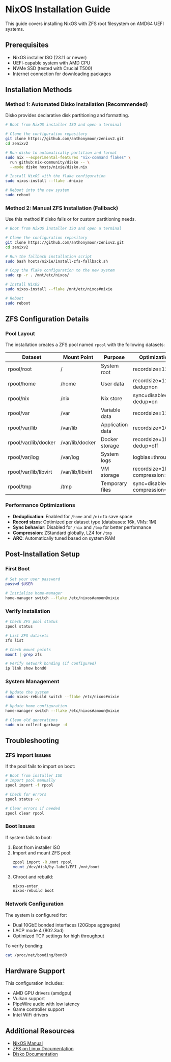 # NixOS Installation Guide

This guide covers installing NixOS with ZFS root filesystem on AMD64 UEFI systems.

## Prerequisites

- NixOS installer ISO (23.11 or newer)
- UEFI-capable system with AMD CPU
- NVMe SSD (tested with Crucial T500)
- Internet connection for downloading packages

## Installation Methods

### Method 1: Automated Disko Installation (Recommended)

Disko provides declarative disk partitioning and formatting.

```bash
# Boot from NixOS installer ISO and open a terminal

# Clone the configuration repository
git clone https://github.com/anthonymoon/zenixv2.git
cd zenixv2

# Run disko to automatically partition and format
sudo nix --experimental-features "nix-command flakes" \
  run github:nix-community/disko -- \
  --mode disko hosts/nixie/disko.nix

# Install NixOS with the flake configuration
sudo nixos-install --flake .#nixie

# Reboot into the new system
sudo reboot
```

### Method 2: Manual ZFS Installation (Fallback)

Use this method if disko fails or for custom partitioning needs.

```bash
# Boot from NixOS installer ISO and open a terminal

# Clone the configuration repository
git clone https://github.com/anthonymoon/zenixv2.git
cd zenixv2

# Run the fallback installation script
sudo bash hosts/nixie/install-zfs-fallback.sh

# Copy the flake configuration to the new system
sudo cp -r . /mnt/etc/nixos/

# Install NixOS
sudo nixos-install --flake /mnt/etc/nixos#nixie

# Reboot
sudo reboot
```

## ZFS Configuration Details

### Pool Layout

The installation creates a ZFS pool named `rpool` with the following datasets:

| Dataset | Mount Point | Purpose | Optimizations |
|---------|-------------|---------|---------------|
| rpool/root | / | System root | recordsize=128k |
| rpool/home | /home | User data | recordsize=128k, dedup=on |
| rpool/nix | /nix | Nix store | sync=disabled, dedup=on |
| rpool/var | /var | Variable data | recordsize=128k |
| rpool/var/lib | /var/lib | Application data | recordsize=16k |
| rpool/var/lib/docker | /var/lib/docker | Docker storage | recordsize=1M, dedup=off |
| rpool/var/log | /var/log | System logs | logbias=throughput |
| rpool/var/lib/libvirt | /var/lib/libvirt | VM storage | recordsize=1M, compression=off |
| rpool/tmp | /tmp | Temporary files | sync=disabled, compression=lz4 |

### Performance Optimizations

- **Deduplication**: Enabled for `/home` and `/nix` to save space
- **Record sizes**: Optimized per dataset type (databases: 16k, VMs: 1M)
- **Sync behavior**: Disabled for `/nix` and `/tmp` for better performance
- **Compression**: ZStandard globally, LZ4 for `/tmp`
- **ARC**: Automatically tuned based on system RAM

## Post-Installation Setup

### First Boot

```bash
# Set your user password
passwd $USER

# Initialize home-manager
home-manager switch --flake /etc/nixos#amoon@nixie
```

### Verify Installation

```bash
# Check ZFS pool status
zpool status

# List ZFS datasets
zfs list

# Check mount points
mount | grep zfs

# Verify network bonding (if configured)
ip link show bond0
```

### System Management

```bash
# Update the system
sudo nixos-rebuild switch --flake /etc/nixos#nixie

# Update home configuration
home-manager switch --flake /etc/nixos#amoon@nixie

# Clean old generations
sudo nix-collect-garbage -d
```

## Troubleshooting

### ZFS Import Issues

If the pool fails to import on boot:

```bash
# Boot from installer ISO
# Import pool manually
zpool import -f rpool

# Check for errors
zpool status -v

# Clear errors if needed
zpool clear rpool
```

### Boot Issues

If system fails to boot:

1. Boot from installer ISO
2. Import and mount ZFS pool:
   ```bash
   zpool import -R /mnt rpool
   mount /dev/disk/by-label/EFI /mnt/boot
   ```
3. Chroot and rebuild:
   ```bash
   nixos-enter
   nixos-rebuild boot
   ```

### Network Configuration

The system is configured for:
- Dual 10GbE bonded interfaces (20Gbps aggregate)
- LACP mode 4 (802.3ad)
- Optimized TCP settings for high throughput

To verify bonding:
```bash
cat /proc/net/bonding/bond0
```

## Hardware Support

This configuration includes:
- AMD GPU drivers (amdgpu)
- Vulkan support
- PipeWire audio with low latency
- Game controller support
- Intel WiFi drivers

## Additional Resources

- [NixOS Manual](https://nixos.org/manual/nixos/stable/)
- [ZFS on Linux Documentation](https://openzfs.github.io/openzfs-docs/)
- [Disko Documentation](https://github.com/nix-community/disko)